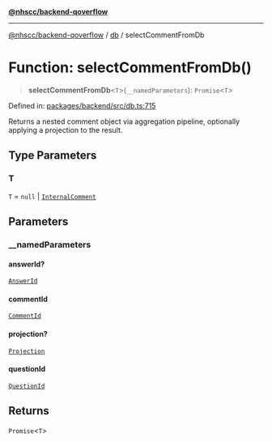 [**@nhscc/backend-qoverflow**](../../README.md)

***

[@nhscc/backend-qoverflow](../../README.md) / [db](../README.md) / selectCommentFromDb

# Function: selectCommentFromDb()

> **selectCommentFromDb**\<`T`\>(`__namedParameters`): `Promise`\<`T`\>

Defined in: [packages/backend/src/db.ts:715](https://github.com/nhscc/qoverflow.api.hscc.bdpa.org/blob/e58635515aaccbecfff868b37cbae9a64bb762c2/packages/backend/src/db.ts#L715)

Returns a nested comment object via aggregation pipeline, optionally applying
a projection to the result.

## Type Parameters

### T

`T` = `null` \| [`InternalComment`](../type-aliases/InternalComment.md)

## Parameters

### \_\_namedParameters

#### answerId?

[`AnswerId`](../interfaces/AnswerId.md)

#### commentId

[`CommentId`](../interfaces/CommentId.md)

#### projection?

[`Projection`](../type-aliases/Projection.md)

#### questionId

[`QuestionId`](../interfaces/QuestionId.md)

## Returns

`Promise`\<`T`\>
